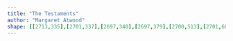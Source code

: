 ```yaml
---
title: "The Testaments"
author: "Margaret Atwood"
shape: [[2713,335],[2701,337],[2697,340],[2697,379],[2700,513],[2701,687],[2703,691],[2717,693],[2751,692],[2757,690],[2758,687],[2757,637],[2759,563],[2757,520],[2757,342],[2755,338],[2750,335],[2727,335]]
---
```

